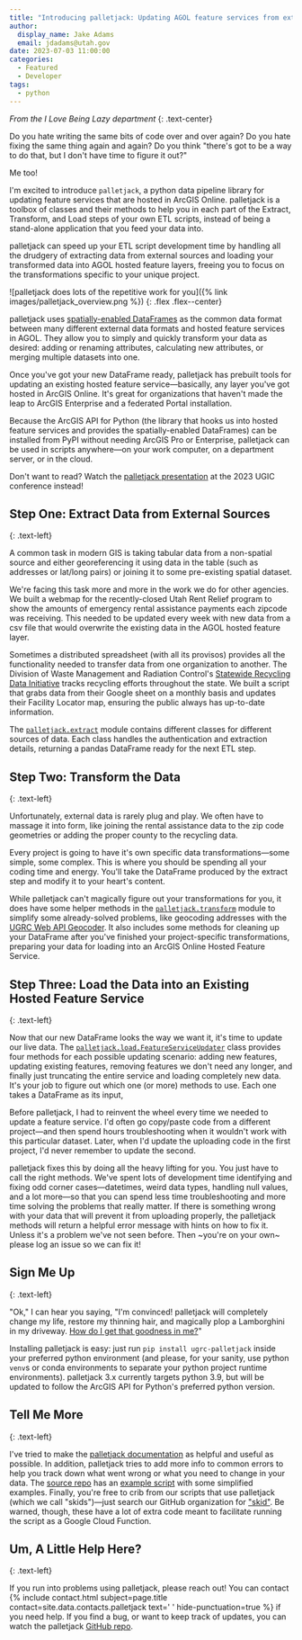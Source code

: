 ```yaml
---
title: "Introducing palletjack: Updating AGOL feature services from external sources"
author:
  display_name: Jake Adams
  email: jdadams@utah.gov
date: 2023-07-03 11:00:00
categories:
  - Featured
  - Developer
tags:
  - python
---
```


_From the I Love Being Lazy department_
{: .text-center}

Do you hate writing the same bits of code over and over again? Do you hate fixing the same thing again and again? Do you think "there's got to be a way to do that, but I don't have time to figure it out?"

Me too!

I'm excited to introduce `palletjack`, a python data pipeline library for updating feature services that are hosted in ArcGIS Online. palletjack is a toolbox of classes and their methods to help you in each part of the Extract, Transform, and Load steps of your own ETL scripts, instead of being a stand-alone application that you feed your data into.

palletjack can speed up your ETL script development time by handling all the drudgery of extracting data from external sources and loading your transformed data into AGOL hosted feature layers, freeing you to focus on the transformations specific to your unique project.

![palletjack does lots of the repetitive work for you]({% link images/palletjack_overview.png %})
{: .flex .flex--center}

palletjack uses [spatially-enabled DataFrames](https://developers.arcgis.com/python/guide/introduction-to-the-spatially-enabled-dataframe/) as the common data format between many different external data formats and hosted feature services in AGOL. They allow you to simply and quickly transform your data as desired: adding or renaming attributes, calculating new attributes, or merging multiple datasets into one.

Once you've got your new DataFrame ready, palletjack has prebuilt tools for updating an existing hosted feature service—basically, any layer you've got hosted in ArcGIS Online. It's great for organizations that haven't made the leap to ArcGIS Enterprise and a federated Portal installation.

Because the ArcGIS API for Python (the library that hooks us into hosted feature services and provides the spatially-enabled DataFrames) can be installed from PyPI without needing ArcGIS Pro or Enterprise, palletjack can be used in scripts anywhere—on your work computer, on a department server, or in the cloud.

Don't want to read? Watch the [palletjack presentation](https://vimeo.com/830256482) at the 2023 UGIC conference instead!

## Step One: Extract Data from External Sources
{: .text-left}

A common task in modern GIS is taking tabular data from a non-spatial source and either georeferencing it using data in the table (such as addresses or lat/long pairs) or joining it to some pre-existing spatial dataset.

We're facing this task more and more in the work we do for other agencies. We built a webmap for the recently-closed Utah Rent Relief program to show the amounts of emergency rental assistance payments each zipcode was receiving. This needed to be updated every week with new data from a csv file that would overwrite the existing data in the AGOL hosted feature layer.

Sometimes a distributed spreadsheet (with all its provisos) provides all the functionality needed to transfer data from one organization to another. The Division of Waste Management and Radiation Control's [Statewide Recycling Data Initiative](https://deq.utah.gov/waste-management-and-radiation-control/statewide-recycling-data-initiative) tracks recycling efforts throughout the state. We built a script that grabs data from their Google sheet on a monthly basis and updates their Facility Locator map, ensuring the public always has up-to-date information.

The [`palletjack.extract`](https://agrc.github.io/palletjack/palletjack/extract.html) module contains different classes for different sources of data. Each class handles the authentication and extraction details, returning a pandas DataFrame ready for the next ETL step.

## Step Two: Transform the Data
{: .text-left}

Unfortunately, external data is rarely plug and play. We often have to massage it into form, like joining the rental assistance data to the zip code geometries or adding the proper county to the recycling data.

Every project is going to have it's own specific data transformations—some simple, some complex. This is where you should be spending all your coding time and energy. You'll take the DataFrame produced by the extract step and modify it to your heart's content.

While palletjack can't magically figure out your transformations for you, it does have some helper methods in the [`palletjack.transform`](https://agrc.github.io/palletjack/palletjack/transform.html) module to simplify some already-solved problems, like geocoding addresses with the [UGRC Web API Geocoder](https://gis.utah.gov/data/address-geocoders-locators/#WebAPI). It also includes some methods for cleaning up your DataFrame after you've finished your project-specific transformations, preparing your data for loading into an ArcGIS Online Hosted Feature Service.

## Step Three: Load the Data into an Existing Hosted Feature Service
{: .text-left}

Now that our new DataFrame looks the way we want it, it's time to update our live data. The [`palletjack.load.FeatureServiceUpdater`](https://agrc.github.io/palletjack/palletjack/load.html#palletjack.load.FeatureServiceUpdater) class provides four methods for each possible updating scenario: adding new features, updating existing features, removing features we don't need any longer, and finally just truncating the entire service and loading completely new data. It's your job to figure out which one (or more) methods to use. Each one takes a DataFrame as its input,

Before palletjack, I had to reinvent the wheel every time we needed to update a feature service. I'd often go copy/paste code from a different project—and then spend hours troubleshooting when it wouldn't work with this particular dataset. Later, when I'd update the uploading code in the first project, I'd never remember to update the second.

palletjack fixes this by doing all the heavy lifting for you. You just have to call the right methods. We've spent lots of development time identifying and fixing odd corner cases—datetimes, weird data types, handling null values, and a lot more—so that you can spend less time troubleshooting and more time solving the problems that really matter. If there is something wrong with your data that will prevent it from uploading properly, the palletjack methods will return a helpful error message with hints on how to fix it. Unless it's a problem we've not seen before. Then ~you're on your own~ please log an issue so we can fix it!

## Sign Me Up
{: .text-left}

"Ok," I can hear you saying, "I'm convinced! palletjack will completely change my life, restore my thinning hair, and magically plop a Lamborghini in my driveway. [How do I get that goodness in me?](https://www.youtube.com/watch?v=_xOsqQM8jFU)"

Installing palletjack is easy: just run `pip install ugrc-palletjack` inside your preferred python environment (and please, for your sanity, use python `venv`s or conda environments to separate your python project runtime environments). palletjack 3.x currently targets python 3.9, but will be updated to follow the ArcGIS API for Python's preferred python version.

## Tell Me More
{: .text-left}

I've tried to make the [palletjack documentation](https://agrc.github.io/palletjack/palletjack/) as helpful and useful as possible. In addition, palletjack tries to add more info to common errors to help you track down what went wrong or what you need to change in your data. The [source repo](https://github.com/agrc/palletjack/) has an [example script](https://github.com/agrc/palletjack/blob/main/docs/examples.py) with some simplified examples. Finally, you're free to crib from our scripts that use palletjack (which we call "skids")—just search our GitHub organization for ["skid"](https://github.com/agrc?q=skid&type=all&language=&sort=). Be warned, though, these have a lot of extra code meant to facilitate running the script as a Google Cloud Function.

## Um, A Little Help Here?
{: .text-left}

If you run into problems using palletjack, please reach out! You can contact {% include contact.html subject=page.title contact=site.data.contacts.palletjack text=' ' hide-punctuation=true %} if you need help. If you find a bug, or want to keep track of updates, you can watch the palletjack [GitHub repo](https://github.com/agrc/palletjack).
